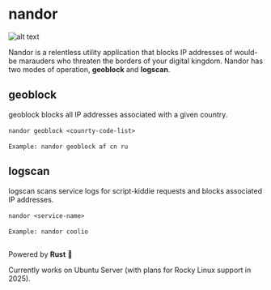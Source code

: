 # nandor
![alt text](https://winarama.one/img/nandor.png)

Nandor is a relentless utility application that blocks IP addresses of would-be marauders who threaten the borders of your digital kingdom. Nandor has two modes of operation, **geoblock** and **logscan**.

## geoblock
geoblock blocks all IP addresses associated with a given country.<br>  
`nandor geoblock <counrty-code-list>`<br>  
`Example: nandor geoblock af cn ru`

## logscan
logscan scans service logs for script-kiddie requests and blocks associated IP addresses.<br>  
`nandor <service-name>`<br>  
`Example: nandor coolio`

##
Powered by **Rust** 🦀

Currently works on Ubuntu Server (with plans for Rocky Linux support in 2025). 